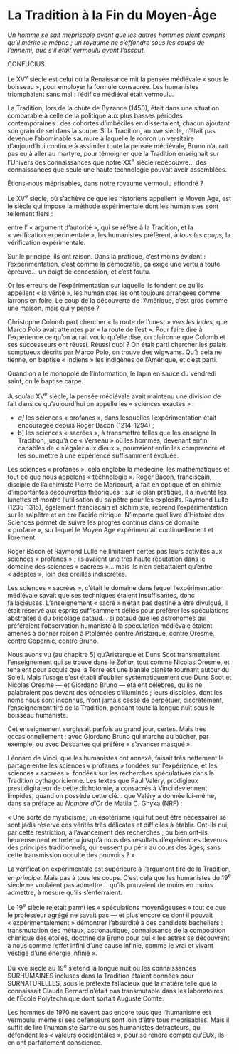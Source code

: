 # La Tradition à la Fin du Moyen-Âge

<span id="e9782221228517_c15.xhtml#page-208"></span> <span id="e9782221228517_c15.xhtml#page-209"></span>

*Un homme se sait méprisable* *avant que les autres hommes* *aient compris qu’il mérite le mépris ;* *un royaume ne s’effondre* *sous les coups de l’ennemi,* *que s’il était vermoulu* *avant l’assaut.*

CONFUCIUS.

Le XV<sup>e</sup> siècle est celui où la Renaissance mit la pensée médiévale « sous le boisseau », pour employer la formule consacrée. Les humanistes triomphaient sans mal : l’édifice médiéval était vermoulu.

La Tradition, lors de la chute de Byzance (1453), était dans une situation comparable à celle de la politique aux plus basses périodes contemporaines : des cohortes d’imbéciles en dissertaient, chacun ajoutant son grain de sel dans la soupe. Si la Tradition, au xve siècle, n’était pas devenue l’abominable saumure à laquelle le ronron universitaire d’aujourd’hui continue à assimiler toute la pensée médiévale, Bruno n’aurait pas eu à aller au martyre, pour témoigner que la Tradition enseignait sur l’Univers des connaissances que notre XX<sup>e</sup> siècle redécouvre... des connaissances que seule une haute technologie pouvait avoir assemblées.

Étions-nous méprisables, dans notre royaume vermoulu effondré ?

Le XV<sup>e</sup> siècle, où s’achève ce que les historiens appellent le Moyen Age, est le siècle qui impose la méthode expérimentale dont les humanistes sont tellement fiers :

entre l’ « argument d’autorité », qui se réfère à la Tradition, et la « vérification expérimentale », les humanistes préfèrent, à *tous les coups,* la vérification expérimentale.

<span id="e9782221228517_c15.xhtml#page-210"></span>

Sur le principe, ils ont raison. Dans la pratique, c’est moins évident : l’expérimentation, c’est comme la démocratie, ça exige une vertu à toute épreuve... un doigt de concession, et c’est foutu.

Or les erreurs de l’expérimentation sur laquelle ils fondent ce qu’ils appellent « la vérité », les humanistes les ont toujours arrangées comme larrons en foire. Le coup de la découverte de l’Amérique, c’est gros comme une maison, mais qui y pense ?

Christophe Colomb part chercher « la route de l’ouest » *vers les Indes,* que Marco Polo avait atteintes par « la route de l’est ». Pour faire dire à l’expérience ce qu’on aurait voulu qu’elle dise, on claironne que Colomb et ses successeurs ont réussi. Réussi quoi ? On était parti chercher les palais somptueux décrits par Marco Polo, on trouve des wigwams. Qu’à cela ne tienne, on baptise « Indiens » les indigènes de l’Amérique, et c’est parti.

Quand on a le monopole de l’information, le lapin en sauce du vendredi saint, on le baptise carpe.

Jusqu’au XV<sup>e</sup> siècle, la pensée médiévale avait maintenu une division de fait dans ce qu’aujourd’hui on appelle les « sciences exactes » :

-   *a\]* les sciences « profanes », dans lesquelles l’expérimentation était encouragée depuis Roger Bacon (1214-1294) ;
-   b\] les sciences « sacrées », à transmettre telles que les enseigne la Tradition, jusqu’à ce « Verseau » où les hommes, devenant enfin capables de « s’égaler aux dieux », pourraient enfin les comprendre et les soumettre à une expérience suffisamment évoluée.

Les sciences « profanes », cela englobe la médecine, les mathématiques et tout ce que nous appelons « technologie ». Roger Bacon, franciscain, disciple de l’alchimiste Pierre de Maricourt, a fait en optique et en chimie d’importantes découvertes théoriques ; sur le plan pratique, <span id="e9782221228517_c15.xhtml#page-211"></span>il a inventé les lunettes et montré l’utilisation du salpêtre pour les explosifs. Raymond Lulle (1235-1315), également franciscain et alchimiste, reprend l’expérimentation sur le salpêtre et en tire l’acide nitrique. N’importe quel livre d’Histoire des Sciences permet de suivre les progrès continus dans ce domaine « profane », sur lequel le Moyen Age expérimentait continuellement et librement.

Roger Bacon et Raymond Lulle ne limitaient certes pas leurs activités aux sciences « profanes » ; ils avaient une très haute réputation dans le domaine des sciences « sacrées »... mais ils n’en débattaient qu’entre « adeptes », loin des oreilles indiscrètes.

Les sciences « sacrées », c’était le domaine dans lequel l’expérimentation médiévale savait que ses techniques étaient insuffisantes, donc fallacieuses. L’enseignement « sacré » n’était pas destiné à être divulgué, il était réservé aux esprits suffisamment déliés pour préférer les spéculations abstraites à du bricolage pataud... si pataud que les astronomes qui préféraient l’observation humaniste à la spéculation médiévale étaient amenés à donner raison à Ptolémée contre Aristarque, contre Oresme, contre Copernic, contre Bruno.

Nous avons vu (au chapitre 5) qu’Aristarque et Duns Scot transmettaient l’enseignement qui se trouve dans le *Zohar,* tout comme Nicolas Oresme, et tenaient pour acquis que la Terre est une banale planète tournant autour du Soleil. Mais l’usage s’est établi d’oublier systématiquement que Duns Scot et Nicolas Oresme — et Giordano Bruno — étaient célèbres, qu’ils ne palabraient pas devant des cénacles d’illuminés ; leurs disciples, dont les noms nous sont inconnus, n’ont jamais cessé de perpétuer, discrètement, l’enseignement tiré de la Tradition, pendant toute la longue nuit sous le boisseau humaniste.

Cet enseignement surgissait parfois au grand jour, certes. Mais très occasionnellement : avec Giordano <span id="e9782221228517_c15.xhtml#page-212"></span>Bruno qui marche au bûcher, par exemple, ou avec Descartes qui préfère « s’avancer masqué ».

Léonard de Vinci, que les humanistes ont annexé, faisait très nettement le partage entre les sciences « profanes » fondées sur l’expérience, et les sciences « sacrées », fondées sur les recherches spéculatives dans la Tradition pythagoricienne. Les textes que Paul Valéry, prodigieux prestidigitateur de cette dichotomie, a consacrés à Vinci deviennent limpides, quand on possède cette clé... que Valéry a donnée lui-même, dans sa préface au *Nombre d’Or* de Matila C. Ghyka (NRF) :

« Une sorte de mysticisme, un ésotérisme (qui fut peut être nécessaire) se sont jadis réservé ces vérités très délicates et difficiles à établir. Ont-ils nui, par cette restriction, à l’avancement des recherches ; ou bien ont-ils heureusement entretenu jusqu’à nous des résultats d’expériences devenus des principes traditionnels, qui eussent pu périr au cours des âges, sans cette transmission occulte des pouvoirs ? »

La vérification expérimentale est supérieure à l’argument tiré de la Tradition, *en principe.* Mais pas à tous les coups. C’est cela que les humanistes du 19<sup>e</sup> siècle ne voulaient pas admettre... qu’ils pouvaient de moins en moins admettre, à mesure qu’ils s’enferraient.

Le 19<sup>e</sup> siècle rejetait parmi les « spéculations moyenâgeuses » tout ce que le professeur agrégé ne savait pas — et plus encore ce dont il pouvait « expérimentalement » démontrer l’absurdité à des candidats bacheliers : transmutation des métaux, astronautique, connaissance de la composition chimique des étoiles, doctrine de Bruno pour qui « les astres se découvrent à nous comme l’effet infini d’une cause infinie, comme le vrai et vivant vestige d’une énergie infinie ».

Du xve siècle au 19<sup>e</sup> s’étend la longue nuit où les <span id="e9782221228517_c15.xhtml#page-213"></span>connaissances SURHUMAINES incluses dans la Tradition étaient données pour SURNATURELLES, sous le prétexte fallacieux que la matière telle que la connaissait Claude Bernard n’était pas transmutable dans les laboratoires de l’École Polytechnique dont sortait Auguste Comte.

Les hommes de 1970 ne savent pas encore tous que l’humanisme est vermoulu, même si ses défenseurs sont loin d’être tous méprisables. Mais il suffit de lire l’humaniste Sartre ou ses humanistes détracteurs, qui défendent les « valeurs occidentales », pour se rendre compte qu’EUx, ils en ont parfaitement conscience.

<span id="e9782221228517_c15.xhtml#title71"></span>

